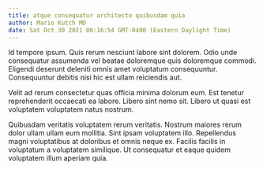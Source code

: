 ```yaml
---
title: atque consequatur architecto quibusdam quia
author: Mario Kutch MD
date: Sat Oct 30 2021 06:16:54 GMT-0400 (Eastern Daylight Time)
---
```

Id tempore ipsum. Quis rerum nesciunt labore sint dolorem. Odio unde consequatur assumenda vel beatae doloremque quis doloremque commodi. Eligendi deserunt deleniti omnis amet voluptatum consequuntur. Consequuntur debitis nisi hic est ullam reiciendis aut.

 Velit ad rerum consectetur quas officia minima dolorum eum. Est tenetur reprehenderit occaecati ea labore. Libero sint nemo sit. Libero ut quasi est voluptatem voluptatem natus nostrum.

 Quibusdam veritatis voluptatem rerum veritatis. Nostrum maiores rerum dolor ullam ullam eum mollitia. Sint ipsam voluptatem illo. Repellendus magni voluptatibus at doloribus et omnis neque ex. Facilis facilis in voluptatum a voluptatem similique. Ut consequatur et eaque quidem voluptatem illum aperiam quia.
